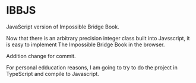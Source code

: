# IBBJS
JavaScript version of Impossible Bridge Book.

Now that there is an arbitrary precision integer class built into Javsscript,
it is easy to implement The Impossible Bridge Book in the browser.

Addition change for commit.

For personal edducation reasons, I am going to try to do the project in TypeScript and compile to Javascript.
